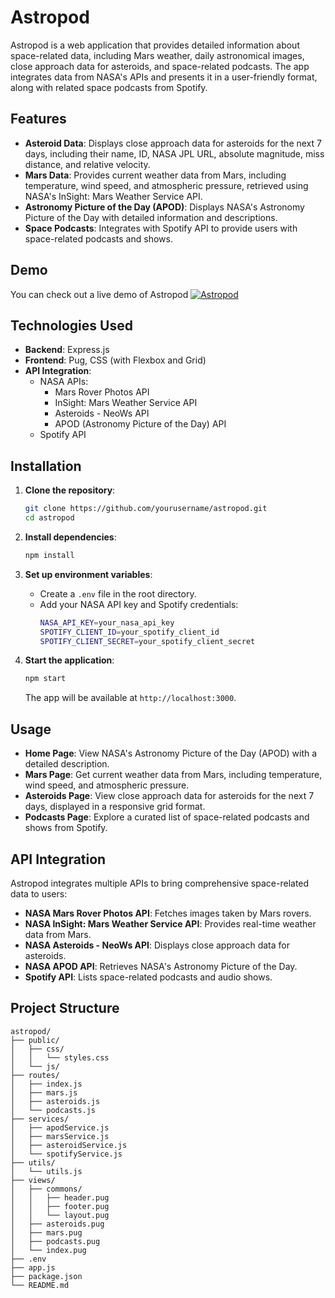 # Astropod

Astropod is a web application that provides detailed information about space-related data, including Mars weather, daily astronomical images, close approach data for asteroids, and space-related podcasts. The app integrates data from NASA's APIs and presents it in a user-friendly format, along with related space podcasts from Spotify.

## Features

- **Asteroid Data**: Displays close approach data for asteroids for the next 7 days, including their name, ID, NASA JPL URL, absolute magnitude, miss distance, and relative velocity.
- **Mars Data**: Provides current weather data from Mars, including temperature, wind speed, and atmospheric pressure, retrieved using NASA's InSight: Mars Weather Service API.
- **Astronomy Picture of the Day (APOD)**: Displays NASA's Astronomy Picture of the Day with detailed information and descriptions.
- **Space Podcasts**: Integrates with Spotify API to provide users with space-related podcasts and shows.

## Demo

You can check out a live demo of Astropod [![Astropod](https://img.shields.io/badge/View%20Portfolio-Click%20Here-00c4ff?style=for-the-badge&logo=vercel)](https://astropod-zeta.vercel.app/)

## Technologies Used

- **Backend**: Express.js
- **Frontend**: Pug, CSS (with Flexbox and Grid)
- **API Integration**: 
  - NASA APIs: 
    - Mars Rover Photos API
    - InSight: Mars Weather Service API
    - Asteroids - NeoWs API
    - APOD (Astronomy Picture of the Day) API
  - Spotify API

## Installation

1. **Clone the repository**:
    ```bash
    git clone https://github.com/yourusername/astropod.git
    cd astropod
    ```

2. **Install dependencies**:
    ```bash
    npm install
    ```

3. **Set up environment variables**:
   - Create a `.env` file in the root directory.
   - Add your NASA API key and Spotify credentials:
     ```bash
     NASA_API_KEY=your_nasa_api_key
     SPOTIFY_CLIENT_ID=your_spotify_client_id
     SPOTIFY_CLIENT_SECRET=your_spotify_client_secret
     ```

4. **Start the application**:
    ```bash
    npm start
    ```

   The app will be available at `http://localhost:3000`.

## Usage

- **Home Page**: View NASA's Astronomy Picture of the Day (APOD) with a detailed description.
- **Mars Page**: Get current weather data from Mars, including temperature, wind speed, and atmospheric pressure.
- **Asteroids Page**: View close approach data for asteroids for the next 7 days, displayed in a responsive grid format.
- **Podcasts Page**: Explore a curated list of space-related podcasts and shows from Spotify.

## API Integration

Astropod integrates multiple APIs to bring comprehensive space-related data to users:

- **NASA Mars Rover Photos API**: Fetches images taken by Mars rovers.
- **NASA InSight: Mars Weather Service API**: Provides real-time weather data from Mars.
- **NASA Asteroids - NeoWs API**: Displays close approach data for asteroids.
- **NASA APOD API**: Retrieves NASA's Astronomy Picture of the Day.
- **Spotify API**: Lists space-related podcasts and audio shows.

## Project Structure

```plaintext
astropod/
├── public/
│   ├── css/
│   │   └── styles.css
│   └── js/
├── routes/
│   ├── index.js
│   ├── mars.js
│   ├── asteroids.js
│   └── podcasts.js
├── services/
│   ├── apodService.js
│   ├── marsService.js
│   ├── asteroidService.js
│   └── spotifyService.js
├── utils/
│   └── utils.js
├── views/
│   ├── commons/
│   │   ├── header.pug
│   │   ├── footer.pug
│   │   └── layout.pug
│   ├── asteroids.pug
│   ├── mars.pug
│   ├── podcasts.pug
│   └── index.pug
├── .env
├── app.js
├── package.json
└── README.md
